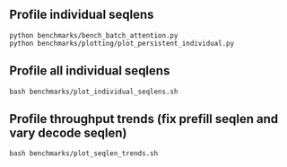 ## Profile individual seqlens
```
python benchmarks/bench_batch_attention.py
python benchmarks/plotting/plot_persistent_individual.py
```

## Profile all individual seqlens
```
bash benchmarks/plot_individual_seqlens.sh
```

## Profile throughput trends (fix prefill seqlen and vary decode seqlen)
```
bash benchmarks/plot_seqlen_trends.sh
```
